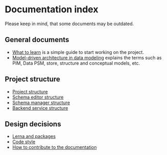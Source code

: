 # Documentation index

Please keep in mind, that some documents may be outdated.

## General documents

- [What to learn](2022-04-20-what-to-learn.md) is a simple guide to start working on the project.
- [Model-driven architecture in data modeling](2022-04-21-model-driven-architecture.md) explains the terms such as PIM, Data PSM, store, structure and conceptual models, etc.

## Project structure
- [Project structure](2022-04-20-project-structure.md)
- [Schema editor structure](../applications/manager/documentation/2022-04-21-project-structure-editor.md)
- [Schema manager structure](../applications/manager/documentation/2022-04-21-project-structure.md)
- [Backend service structure](../services/backend/documentation/2022-04-21-project-structure.md)

## Design decisions

- [Lerna and packages](2022-02-06-lerna-and-packages.md)
- [Code style](2022-02-06-code-style.md)
- [How to contribute to the documentation](2022-02-06-documentation.md)
